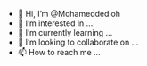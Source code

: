 - 👋 Hi, I’m @Mohameddedioh
- 👀 I’m interested in ...
- 🌱 I’m currently learning ...
- 💞️ I’m looking to collaborate on ...
- 📫 How to reach me ...

<!---
Mohameddedioh/Mohameddedioh is a ✨ special ✨ repository because its `README.md` (this file) appears on your GitHub profile.
You can click the Preview link to take a look at your changes.
--->
